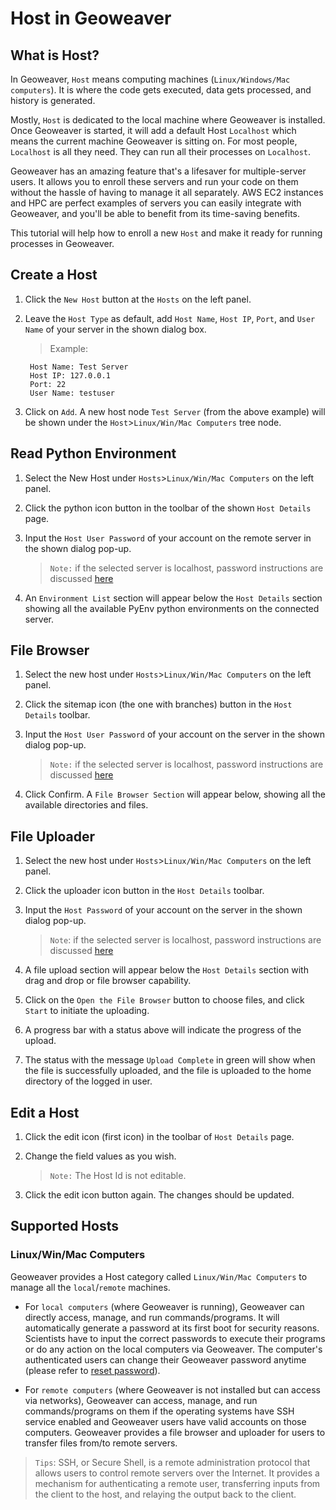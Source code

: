 
# Host in Geoweaver

## What is Host?

In Geoweaver, `Host` means computing machines (`Linux/Windows/Mac computers`). It is where the code gets executed, data gets processed, and history is generated.

Mostly, `Host` is dedicated to the local machine where Geoweaver is installed. Once Geoweaver is started, it will add a default Host `Localhost` which means the current machine Geoweaver is sitting on. For most people, `Localhost` is all they need. They can run all their processes on `Localhost`.

Geoweaver has an amazing feature that's a lifesaver for multiple-server users. It allows you to enroll these servers and run your code on them without the hassle of having to manage it all separately. AWS EC2 instances and HPC are perfect examples of servers you can easily integrate with Geoweaver, and you'll be able to benefit from its time-saving benefits.
  
This tutorial will help how to enroll a new `Host` and make it ready for running processes in Geoweaver.

## Create a Host

1. Click the `New Host` button at the `Hosts` on the left panel.
 
2. Leave the `Host Type` as default, add `Host Name`, `Host IP`, `Port`, and `User Name` of your server in the shown dialog box.

     > Example:

     ```
      Host Name: Test Server
      Host IP: 127.0.0.1
      Port: 22
      User Name: testuser
     ```

3. Click on `Add`. A new host node `Test Server` (from the above example) will be shown under the `Host`>`Linux/Win/Mac Computers` tree node.


## Read Python Environment

1. Select the New Host under `Hosts`>`Linux/Win/Mac Computers` on the left panel.

2. Click the python icon button in the toolbar of the shown `Host Details` page.

3. Input the `Host User Password` of your account on the remote server in the shown dialog pop-up.

    >  `Note:` if the selected server is localhost, password instructions are discussed [here](install.md)


4. An `Environment List` section will appear below the `Host Details` section showing all the available PyEnv python environments on the connected server.

## File Browser

1. Select the new host under `Hosts`>`Linux/Win/Mac Computers` on the left panel.

2. Click the sitemap icon (the one with branches) button in the `Host Details` toolbar.

3. Input the `Host User Password` of your account on the server in the shown dialog pop-up.
 
     >  `Note:` if the selected server is localhost, password instructions are discussed [here](install.md)

4. Click Confirm. A `File Browser Section` will appear below, showing all the available directories and files.

## File Uploader

1. Select the new host under `Hosts`>`Linux/Win/Mac Computers` on the left panel.

2. Click the uploader icon button in the `Host Details` toolbar.

3. Input the `Host Password` of your account on the server in the shown dialog pop-up.
     
     >  `Note`: if the selected server is localhost, password instructions are discussed [here](install.md)

4. A file upload section will appear below the `Host Details` section with drag and drop or file browser capability.

5. Click on the `Open the File Browser` button to choose files, and click `Start` to initiate the uploading.

6. A progress bar with a status above will indicate the progress of the upload.

7. The status with the message `Upload Complete` in green will show when the file is successfully uploaded, and the file is uploaded to the home directory of the logged in user.

## Edit a Host
 
1. Click the edit icon (first icon) in the toolbar of `Host Details` page.

2. Change the field values as you wish.
     
     >  `Note:` The Host Id is not editable.

3. Click the edit icon button again. The changes should be updated.

## Supported Hosts

### Linux/Win/Mac Computers

Geoweaver provides a Host category called `Linux/Win/Mac Computers` to manage all the `local`/`remote` machines.

* For `local computers` (where Geoweaver is running), Geoweaver can directly access, manage, and run commands/programs. It will automatically generate a password at its first boot for security reasons. Scientists have to input the correct passwords to execute their programs or do any action on the local computers via Geoweaver. The computer's authenticated users can change their Geoweaver password anytime (please refer to [reset password](install.md)).


* For `remote computers` (where Geoweaver is not installed but can access via networks), Geoweaver can access, manage, and run commands/programs on them if the operating systems have SSH service enabled and Geoweaver users have valid accounts on those computers. Geoweaver provides a file browser and uploader for users to transfer files from/to remote servers.

>  `Tips`: SSH, or Secure Shell, is a remote administration protocol that allows users to control remote servers over the Internet. It provides a mechanism for authenticating a remote user, transferring inputs from the client to the host, and relaying the output back to the client.